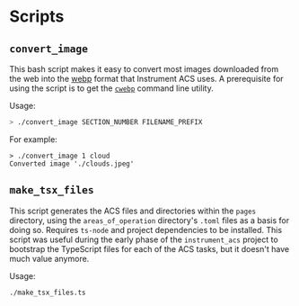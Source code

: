 # Scripts

## `convert_image`

This bash script makes it easy to convert most images downloaded from the web into the [webp](https://developers.google.com/speed/webp) format that Instrument ACS uses. A prerequisite for using the script
is to get the [`cwebp`](https://developers.google.com/speed/webp/docs/cweb) command line utility.

Usage:

```sh
> ./convert_image SECTION_NUMBER FILENAME_PREFIX
```

For example:

```
> ./convert_image 1 cloud
Converted image './clouds.jpeg'
```

## `make_tsx_files`

This script generates the ACS files and directories within the `pages` directory, using the `areas_of_operation` directory's `.toml` files as a basis for doing so. Requires `ts-node` and project dependencies to be installed. This script was useful during the early phase of the `instrument_acs` project to bootstrap the TypeScript files for each of the ACS tasks, but it doesn't have much value anymore.

Usage:

```sh
./make_tsx_files.ts
```
